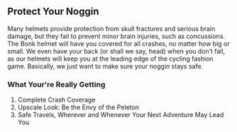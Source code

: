 ## Protect Your Noggin

 Many helmets provide protection from skull fractures and serious brain damage, but they fail to prevent minor brain injuries, such as concussions. The Bonk helmet will have you covered for all crashes, no matter how big or small. We even have your back (or shall we say, head) when you don’t fall, as our helmets will keep you at the leading edge of the cycling fashion game. Basically, we just want to make sure your noggin stays safe.

### What Your're Really Getting
  1. Complete Crash Coverage 
  2. Upscale Look: Be the Envy of the Peleton
  3. Safe Travels, Wherever and Whenever Your Next Adventure May Lead You 

